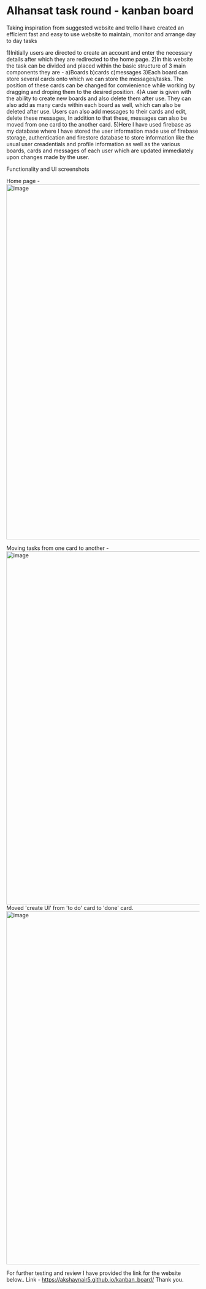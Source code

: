 #   Alhansat task round - kanban board
Taking inspiration from suggested website and trello I have created an efficient fast and easy to use website to maintain, monitor and arrange day to day tasks

1)Initially users are directed to create an account and enter the necessary details after which they are redirected to the home page.
2)In this website the task can be divided and placed within the basic structure of 3 main components they are - 
  a)Boards
  b)cards
  c)messages
3)Each board can store several cards onto which we can store the messages/tasks. The position of these cards can be changed for convienience while working by dragging and droping them to the desired position.
4)A user is given with the ability to create new boards and also delete them after use. They can also add as many cards within each board as well, which can also be deleted after use. Users can also add messages to their cards and edit, delete these messages, In addition to that these, messages can also be moved from one card to the another card.
5)Here I have used firebase as my database where I have stored the user information made use of firebase storage, authentication and firestore database to store information like the usual user creadentials and profile information as well as the various boards, cards and messages of each user which are updated immediately upon changes made by the user.

Functionality and UI screenshots

Home page - 
<img width="925" alt="image" src="https://github.com/akshaynair5/kanban_board/assets/108605741/caf84432-cb1b-4ee9-8e0a-af64bd88ab8d">

Moving tasks from one card to another - 
<img width="920" alt="image" src="https://github.com/akshaynair5/kanban_board/assets/108605741/ef6a12d3-5241-4c4e-b699-459e8d42da1f">
Moved 'create UI' from 'to do' card to 'done' card.
<img width="920" alt="image" src="https://github.com/akshaynair5/kanban_board/assets/108605741/f5972d27-3437-4a2d-9dba-255a56522d02">

For further testing and review I have provided the link for the website below..
Link - https://akshaynair5.github.io/kanban_board/
Thank you.




